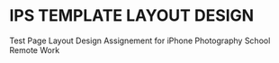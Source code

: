 # IPS TEMPLATE LAYOUT DESIGN
Test Page Layout Design Assignement for iPhone Photography School Remote Work
